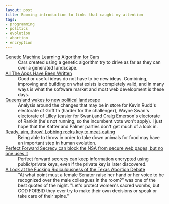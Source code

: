 ```yaml
---
layout: post
title: Booming introduction to links that caught my attention
tags:
- programming
- politics
- evolution
- abortion
- encryption
---
```

<dl>
<dt><a href="http://rednuht.org/genetic_cars_2/">Genetic Machine Learning Algorithm for Cars</a></dt>
<dd>Cars created using a genetic algorithm try to drive as far as they can over a generated landscape.</dd>
<dt><a href="http://blog.hoctor.com/all-the-apps-have-been-written/">All The Apps Have Been Written</a></dt>
<dd>Good or useful ideas do not have to be new ideas. Combining, improving and building on what exists is completely valid, and in many ways is what the software market and most web development is these days.</dd>
<dt><a href="http://www.brisbanetimes.com.au/opinion/queensland-wakes-to-new-political-landscape-20130627-2oyc3.html">Queensland wakes to new political landscape</a></dt>
<dd>Analysis around the changes that may be in store for Kevin Rudd's electorate of Griffith (harder for the challenger), Wayne Swan's electorate of Lilley (easier for Swan),and Craig Emerson's electorate of Rankin (he's not running, so the incumbent vote won't apply). I just hope that the Katter and Palmer parties don't get much of a look in.</dd>
<dt><a href="http://www.newscientist.com/article/dn23760-ready-aim-throw-lobbing-rocks-key-to-meateating.html">Ready, aim, throw! Lobbing rocks key to meat-eating</a></dt>
<dd>Being able to throw in order to take down animals for food may have an important step in human evolution.</dd>
<dt><a href="http://blogs.computerworld.com/encryption/22366/can-nsa-see-through-encrypted-web-pages-maybe-so">Perfect Forward Secrecy can block the NSA from secure web pages, but no one uses it</a></dt>
<dd>Perfect forward secrecy can keep information encrypted using public/private keys, even if the private key is later discovered.</dd>
<dt><a href="http://jezebel.com/a-look-at-the-fucking-ridiculousness-of-the-texas-abort-585095586">A Look at the Fucking Ridiculousness of the Texas Abortion Debate</a>
</dt><dd>"At what point must a female Senator raise her hand or her voice to be recognized over the male colleagues in the room?” was one of the best quotes of the night. "Let's protect women's sacred wombs, but GOD FORBID they ever try to make their own decisions or speak or take care of their spine."</dd>
</dl>
